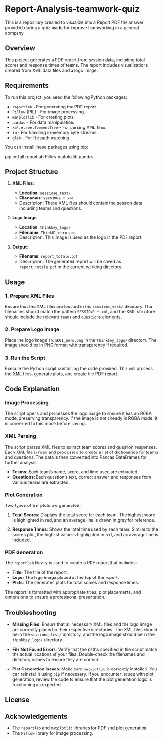 # Report-Analysis-teamwork-quiz
This is a repository created to visualize into a Report PDF the answer provided during a quiz made for improve teamworking in a general company


## Overview

This project generates a PDF report from session data, including total scores and response times of teams. The report includes visualizations created from XML data files and a logo image.

## Requirements

To run this project, you need the following Python packages:

- `reportlab` - For generating the PDF report.
- `Pillow` (PIL) - For image processing.
- `matplotlib` - For creating plots.
- `pandas` - For data manipulation.
- `xml.etree.ElementTree` - For parsing XML files.
- `io` - For handling in-memory byte streams.
- `glob` - For file path matching.

You can install these packages using pip:

pip install reportlab Pillow matplotlib pandas

## Project Structure

1. **XML Files**:
   - **Location**: `sessione_test/`
   - **Filenames**: `SESSIONE *.xml`
   - Description: These XML files should contain the session data including teams and questions.

2. **Logo Image**:
   - **Location**: `thinkbey_logo/`
   - **Filename**: `Think01_nero.png`
   - Description: This image is used as the logo in the PDF report.

3. **Output**:
   - **Filename**: `report_totale.pdf`
   - Description: The generated report will be saved as `report_totale.pdf` in the current working directory.

## Usage

### 1. Prepare XML Files

Ensure that the XML files are located in the `sessione_test/` directory. The filenames should match the pattern `SESSIONE *.xml`, and the XML structure should include the relevant `teams` and `questions` elements.

### 2. Prepare Logo Image

Place the logo image `Think01_nero.png` in the `thinkbey_logo/` directory. The image should be in PNG format with transparency if required.

### 3. Run the Script

Execute the Python script containing the code provided. This will process the XML files, generate plots, and create the PDF report.

## Code Explanation

### Image Processing

The script opens and processes the logo image to ensure it has an RGBA mode, preserving transparency. If the image is not already in RGBA mode, it is converted to this mode before saving.

### XML Parsing

The script parses XML files to extract team scores and question responses. Each XML file is read and processed to create a list of dictionaries for teams and questions. The data is then converted into Pandas DataFrames for further analysis.

- **Teams**: Each team’s name, score, and time used are extracted.
- **Questions**: Each question’s text, correct answer, and responses from various teams are extracted.

### Plot Generation

Two types of bar plots are generated:

1. **Total Scores**: Displays the total score for each team. The highest score is highlighted in red, and an average line is drawn in gray for reference.

2. **Response Times**: Shows the total time used by each team. Similar to the scores plot, the highest value is highlighted in red, and an average line is included.

### PDF Generation

The `reportlab` library is used to create a PDF report that includes:

- **Title**: The title of the report.
- **Logo**: The logo image placed at the top of the report.
- **Plots**: The generated plots for total scores and response times.

The report is formatted with appropriate titles, plot placements, and dimensions to ensure a professional presentation.

## Troubleshooting

- **Missing Files**: Ensure that all necessary XML files and the logo image are correctly placed in their respective directories. The XML files should be in the `sessione_test/` directory, and the logo image should be in the `thinkbey_logo/` directory.

- **File Not Found Errors**: Verify that the paths specified in the script match the actual locations of your files. Double-check the filenames and directory names to ensure they are correct.

- **Plot Generation Issues**: Make sure `matplotlib` is correctly installed. You can reinstall it using `pip` if necessary. If you encounter issues with plot generation, review the code to ensure that the plot generation logic is functioning as expected.

## License

## Acknowledgements

- The `reportlab` and `matplotlib` libraries for PDF and plot generation.
- The `Pillow` library for image processing.

